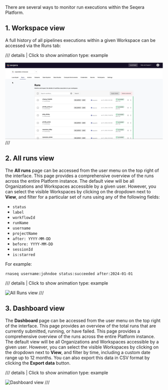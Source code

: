 
There are several ways to monitor run executions within the Seqera Platform.

## 1. Workspace view

A full history of all pipelines executions within a given Workspace can be accessed via the Runs tab:


/// details | Click to show animation
    type: example
    
![Viewing Runs](assets/sp-cloud-view-all-runs.gif)
///

## 2. All runs view

The **All runs** page can be accessed from the user menu on the top right of the interface. This page provides a comprehensive overview of the runs across the entire Platform instance. The default view will be all Organizations and Workspaces accessible by a given user. However, you can select the visible Workspaces by clicking on the dropdown next to **View**, and filter for a particular set of runs using any of the following fields:

- `status`
- `label`
- `workflowId`
- `runName`
- `username`
- `projectName`
- `after: YYYY-MM-DD`
- `before: YYYY-MM-DD`
- `sessionId`
- `is:starred`

For example:

```
rnaseq username:johndoe status:succeeded after:2024-01-01
```


/// details | Click to show animation
    type: example

![All Runs view](assets/all_runs_view.gif)
///

## 3. Dashboard view

The **Dashboard** page can be accessed from the user menu on the top right of the interface. This page provides an overview of the total runs that are currently submitted, running, or have failed. This page provides a comprehensive overview of the runs across the entire Platform instance. The default view will be all Organizations and Workspaces accessible by a given user. However, you can select the visible Workspaces by clicking on the dropdown next to **View**, and filter by time, including a custom date range up to 12 months. You can also export this data in CSV format by clicking the **Export data** button.


/// details | Click to show animation
    type: example

![Dashboard view](./assets/dashboard_view.gif)
///